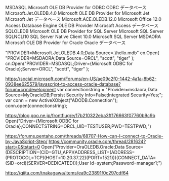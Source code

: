 ﻿MSDASQL	Microsoft OLE DB Provider for ODBC	ODBC データベース
Microsoft.Jet.OLEDB.4.0	Microsoft OLE DB Provider for Microsoft Jet	Microsoft Jet データベース
Microsoft.ACE.OLEDB.12.0	Microsoft Office 12.0 Access Database Engine OLE DB Provider	Microsoft Access データベース
SQLOLEDB	Microsoft OLE DB Provider for SQL Server	Microsoft SQL Server
SQLNCLI10	SQL Server Native Client 10.0	Microsoft SQL Server
MSDAORA	Microsoft OLE DB Provider for Oracle	Oracle データベース

"PROVIDER=Microsoft.Jet.OLEDB.4.0;Data Source=.\hello.mdb"
cn.Open( "PROVIDER=MSDAORA;Data Source=ORCL", "scott", "tiger" );
cn.Open("PROVIDER=MSDASQL;Driver={Microsoft ODBC for Oracle};Server=ORCL", "scott", "tiger" );

https://social.microsoft.com/Forums/en-US/ae09c2f0-1442-4a1a-8b62-0938ee625579/javascript-to-access-oracle-database?forum=crmdevelopment
var connectionstring = "Provider=msdaora;Data Source=MyOracleDB;Persist Security Info=False;Integrated Security=Yes;";  
var conn = new ActiveXObject("ADODB.Connection");  
    conn.open(connectionstring); 


https://blog.goo.ne.jp/frontflug/e/17b210322eba3ff176663f07760b9c9b
Open("Driver={Microsoft ODBC for Oracle};CONNECTSTRING=ORCL;UID=TESTUSER;PWD=TESTPWD;")

https://forums.pentaho.com/threads/68707-How-can-I-connect-to-Oracle-by-JavaScript-Step/
https://community.oracle.com/thread/281624?start=0&tstart=0
Open("Provider=OraOLEDB.Oracle;Data Source=(DESCRIPTION=(CID=GTU_APP)(ADDRESS_LIST=(ADDRESS=(PROTOCOL=TCP)(HOST=10.20.37.22)(PORT=1521)))(CONNECT_DATA=(SID=orcl)(SERVER=DEDICATED)));User Id=system;Password=manager1;")


https://qiita.com/tnakagawa/items/ea9c23891f0c297cdf64
